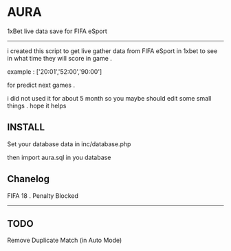 # AURA
1xBet live data save for FIFA eSport

<hr>

i created this script to get live gather data from FIFA eSport in 1xbet to see in what time they will score in game .

example : ['20:01','52:00','90:00']

for predict next games . 

i did not used it for about 5 month so you maybe should edit some small things . hope it helps


## INSTALL

Set your database data in inc/database.php

then import aura.sql in you database


## Chanelog

FIFA 18 . Penalty Blocked


<hr>


## TODO 

Remove Duplicate Match (in Auto Mode)
